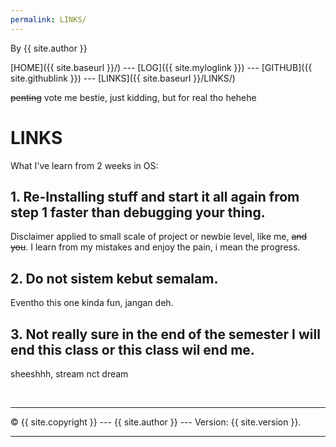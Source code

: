```yaml
---
permalink: LINKS/
---
```


By {{ site.author }}

[HOME]({{ site.baseurl }}/) --- [LOG]({{ site.myloglink }}) --- [GITHUB]({{ site.githublink }}) --- [LINKS]({{ site.baseurl }}/LINKS/)

~~penting~~ vote me bestie, just kidding, but for real tho hehehe

# LINKS

What I've learn from 2 weeks in OS:
<br>

## 1. Re-Installing stuff and start it all again from step 1 faster than debugging your thing.
Disclaimer applied to small scale of project or newbie level, like me, ~~and you~~.
I learn from my mistakes and enjoy the pain, i mean the progress.

## 2. Do not sistem kebut semalam.
Eventho this one kinda fun, jangan deh.

## 3. Not really sure in the end of the semester I will end this class or this class wil end me.
sheeshhh, stream nct dream

<br>
<hr>
&copy; {{ site.copyright }} --- {{ site.author }} --- Version: {{ site.version }}.
<hr>
<br>
